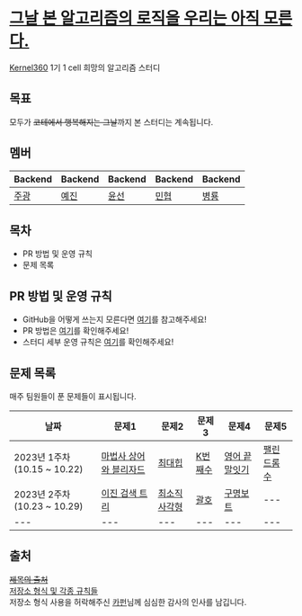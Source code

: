 # [그날 본 알고리즘의 로직을 우리는 아직 모른다.](https://www.youtube.com/watch?v=jE0Ym96vmCA)
[Kernel360](https://github.com/Kernel360) 1기 1 cell 희망의 알고리즘 스터디  

## 목표
모두가 ~~코테에서 행복해지는 그날~~까지 본 스터디는 계속됩니다.

## 멤버
|Backend|Backend|Backend|Backend|Backend|
|---|---|---|---|---|
|[주광](https://github.com/Hju95)|[예진](https://github.com/yejincode)|[윤선](https://github.com/yoonseon12)|[민협](https://github.com/GBGreenBravo)|[병룡](https://github.com/fingersdanny)|

## 목차
* PR 방법 및 운영 규칙
* 문제 목록

## PR 방법 및 운영 규칙
* GitHub을 어떻게 쓰는지 모른다면 [여기](admin/git_intro.md)를 참고해주세요!
* PR 방법은 [여기](admin/PR_rules.md)를 확인해주세요!
* 스터디 세부 운영 규칙은 [여기](admin/Study_rules.md)를 확인해주세요!

## 문제 목록
매주 팀원들이 푼 문제들이 표시됩니다.

| 날짜                        | 문제1                                             | 문제2        | 문제3                                                                     | 문제4                                                                        |문제5|
|---------------------------|-------------------------------------------------|------------|-------------------------------------------------------------------------|----------------------------------------------------------------------------|---|
| 2023년 1주차 (10.15 ~ 10.22) | [마법사 상어와 블리자드](https://www.acmicpc.net/problem/21611) | [최대힙](https://www.acmicpc.net/problem/11279) | [K번째수](https://school.programmers.co.kr/learn/courses/30/lessons/42748) | [영어 끝말잇기](https://school.programmers.co.kr/learn/courses/30/lessons/12981) | [팰린드롬수](https://www.acmicpc.net/problem/1259)|
| 2023년 2주차 (10.23 ~ 10.29) | [이진 검색 트리](https://www.acmicpc.net/problem/5639)| [최소직사각형](https://school.programmers.co.kr/learn/courses/30/lessons/86491) | [괄호](https://www.acmicpc.net/problem/9012) | [구명보트](https://school.programmers.co.kr/learn/courses/30/lessons/42885)                               | ---                                                                        |---|
| ---                       | ---                                             | ---        | ---                                                                     | ---                                                                        |---|

## 출처
[~~제목의 출처~~](https://github.com/WeStillDontKnowTheAlgorithmWeSawThatDay/AlgorithmStudyOfDestruction)   
[저장소 형식 및 각종 규칙들](https://github.com/Inmeso-Algorithm)  
저장소 형식 사용을 허락해주신 [카펀](https://github.com/kchung1995)님께 심심한 감사의 인사를 남깁니다.